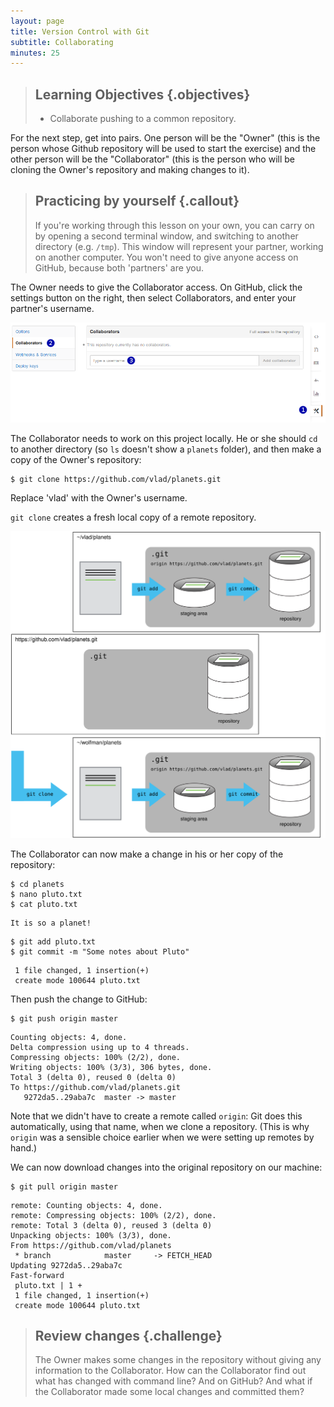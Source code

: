 ```yaml
---
layout: page
title: Version Control with Git
subtitle: Collaborating
minutes: 25
---
```

> ## Learning Objectives {.objectives}
>
> *  Collaborate pushing to a common repository.

For the next step, get into pairs.
One person will be the "Owner" (this is the person whose Github repository will be used to start the exercise) and the other person will be the "Collaborator" (this is the person who will be cloning the Owner's repository and making changes to it).

> ## Practicing by yourself {.callout}
>
> If you're working through this lesson on your own, you can carry on by opening
> a second terminal window, and switching to another directory (e.g. `/tmp`).
> This window will represent your partner, working on another computer. You
> won't need to give anyone access on GitHub, because both 'partners' are you.

The Owner needs to give the Collaborator access.
On GitHub, click the settings button on the right,
then select Collaborators, and enter your partner's username.

![Adding collaborators on GitHub](fig/github-add-collaborators.png)

The Collaborator needs to work on this project locally. He or she should `cd` to another directory
(so `ls` doesn't show a `planets` folder),
and then make a copy of the Owner's repository:

~~~ {.bash}
$ git clone https://github.com/vlad/planets.git
~~~

Replace 'vlad' with the Owner's username.

`git clone` creates a fresh local copy of a remote repository.

![After Creating Clone of Repository](fig/github-collaboration.svg)

The Collaborator can now make a change in his or her copy of the repository:

~~~ {.bash}
$ cd planets
$ nano pluto.txt
$ cat pluto.txt
~~~
~~~ {.output}
It is so a planet!
~~~
~~~ {.bash}
$ git add pluto.txt
$ git commit -m "Some notes about Pluto"
~~~
~~~ {.output}
 1 file changed, 1 insertion(+)
 create mode 100644 pluto.txt
~~~

Then push the change to GitHub:

~~~ {.bash}
$ git push origin master
~~~
~~~ {.output}
Counting objects: 4, done.
Delta compression using up to 4 threads.
Compressing objects: 100% (2/2), done.
Writing objects: 100% (3/3), 306 bytes, done.
Total 3 (delta 0), reused 0 (delta 0)
To https://github.com/vlad/planets.git
   9272da5..29aba7c  master -> master
~~~

Note that we didn't have to create a remote called `origin`:
Git does this automatically,
using that name,
when we clone a repository.
(This is why `origin` was a sensible choice earlier
when we were setting up remotes by hand.)

We can now download changes into the original repository on our machine:

~~~ {.bash}
$ git pull origin master
~~~
~~~ {.output}
remote: Counting objects: 4, done.
remote: Compressing objects: 100% (2/2), done.
remote: Total 3 (delta 0), reused 3 (delta 0)
Unpacking objects: 100% (3/3), done.
From https://github.com/vlad/planets
 * branch            master     -> FETCH_HEAD
Updating 9272da5..29aba7c
Fast-forward
 pluto.txt | 1 +
 1 file changed, 1 insertion(+)
 create mode 100644 pluto.txt
~~~

> ## Review changes {.challenge}
>
> The Owner makes some changes in the repository without giving any information
> to the Collaborator. 
> How can the Collaborator find out what has changed with command line? And 
> on GitHub? And what if the Collaborator made some local changes and committed
> them?
